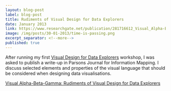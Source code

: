 ```yaml
---
layout: blog-post
label: blog-post
title: Rudiments of Visual Design for Data Explorers
date: January 2013
link: https://www.researchgate.net/publication/281716612_Visual_Alpha-Beta-Gamma_Rudiments_of_Visual_Design_for_Data_Explorers
image: /img/posts/30-01-2013/time-is-passing.png
excerpt_separator: <!--more-->
published: true
---
```


After running my first [Visual Design for Data Explorers](/work/data-explorers-workshop) workshop, I was asked to publish a write-up in Parsons Journal for Information Mapping. I discuss selected elements and properties of the visual language that should be considered when designing data visualisations.

<!--more-->

[Visual Alpha-Beta-Gamma: Rudiments of Visual Design for Data Explorers](http://piim.newschool.edu/journal/issues/2013/01/pdfs/ParsonsJournalForInformationMapping_Kultys_Marek.pdf)
